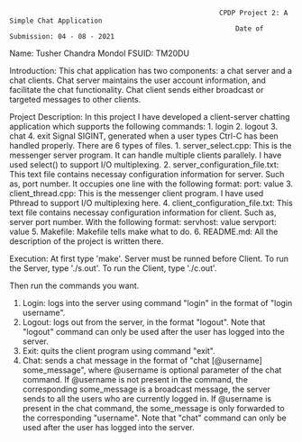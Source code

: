 														CPDP Project 2: A Simple Chat Application
															Date of Submission: 04 - 08 - 2021

Name: Tusher Chandra Mondol
FSUID: TM20DU



Introduction:
This chat application has two components: a chat server and a chat clients. Chat server maintains the user account information,
and facilitate the chat functionality. Chat client sends either broadcast or targeted messages to other clients.

Project Description:
In this project I have developed a client-server chatting application which supports the following commands:
		1. login
		2. logout
		3. chat
		4. exit
Signal SIGINT, generated when a user types Ctrl-C has been handled properly.
There are 6 types of files.
	1. server_select.cpp: This is the messenger server program. It can handle multiple clients parallely. I have used select() to support I/O multiplexing.
	2. server_configuration_file.txt: This text file contains necessay configuration information for server. Such as, port number. It occupies one line with the following format:
	port: value
	3. client_thread.cpp: This is the messenger client program. I have used Pthread to support I/O multiplexing here.
	4. client_configuration_file.txt: This text file contains necessay configuration information for client. Such as, server port number. With the following format:
	servhost: value
	servport: value
	5. Makefile: Makefile tells make what to do.
	6. README.md: All the description of the project is written there.
		
Execution:
At first type 'make'.
Server must be runned before Client.
To run the Server, type './s.out'.
To run the Client, type './c.out'.

Then run the commands you want.

1. Login: logs into the server using command "login" in the format of "login username".
2. Logout: logs out from the server, in the format "logout". Note that "logout" command can only be used after the user has logged into the server.
3. Exit: quits the client program using command "exit".
4. Chat: sends a chat message in the format of "chat [@username] some_message", where @username is optional parameter of the chat command. If @username is not present in the command,
	the corresponding some_message is a broadcast message, the server sends to all the users who are currently logged in. If @username is present in the chat command, the 	some_message
	is only forwarded to the corresponding "username". Note that "chat" command can only be used after the user has logged into the server.